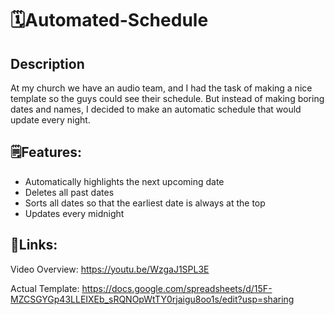 <h1>🗓️Automated-Schedule</h1>

<h2>Description</h2>
At my church we have an audio team, and I had the task of making a nice template so the guys could see their schedule. 
But instead of making boring dates and names, I decided to make an automatic schedule that would update every night.

<h2>🗒️Features:</h2>

- Automatically highlights the next upcoming date
- Deletes all past dates
- Sorts all dates so that the earliest date is always at the top
- Updates every midnight

<h2>🔗Links:</h2>

Video Overview: https://youtu.be/WzgaJ1SPL3E

Actual Template: https://docs.google.com/spreadsheets/d/15F-MZCSGYGp43LLEIXEb_sRQNOpWtTY0rjaigu8oo1s/edit?usp=sharing

